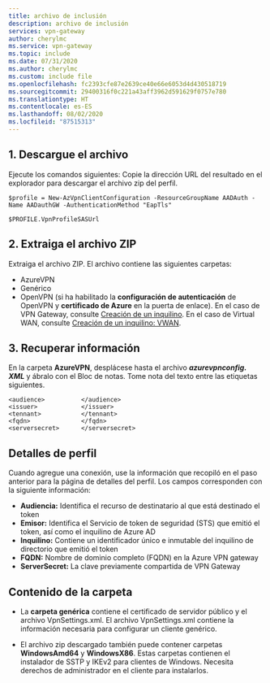 ```yaml
---
title: archivo de inclusión
description: archivo de inclusión
services: vpn-gateway
author: cherylmc
ms.service: vpn-gateway
ms.topic: include
ms.date: 07/31/2020
ms.author: cherylmc
ms.custom: include file
ms.openlocfilehash: fc2393cfe87e2639ce40e66e6053d4d430518719
ms.sourcegitcommit: 29400316f0c221a43aff3962d591629f0757e780
ms.translationtype: HT
ms.contentlocale: es-ES
ms.lasthandoff: 08/02/2020
ms.locfileid: "87515313"
---
```

## <a name="1-download-the-file"></a>1. Descargue el archivo

Ejecute los comandos siguientes: Copie la dirección URL del resultado en el explorador para descargar el archivo zip del perfil.

```azurepowershell-interactive
$profile = New-AzVpnClientConfiguration -ResourceGroupName AADAuth -Name AADauthGW -AuthenticationMethod "EapTls"
   
$PROFILE.VpnProfileSASUrl
```

## <a name="2-extract-the-zip-file"></a>2. Extraiga el archivo ZIP

Extraiga el archivo ZIP. El archivo contiene las siguientes carpetas:

* AzureVPN
* Genérico
* OpenVPN (si ha habilitado la **configuración de autenticación** de OpenVPN y **certificado de Azure** en la puerta de enlace). En el caso de VPN Gateway, consulte [Creación de un inquilino](../articles/vpn-gateway/openvpn-azure-ad-tenant.md). En el caso de Virtual WAN, consulte [Creación de un inquilino: VWAN](../articles/virtual-wan/openvpn-azure-ad-tenant.md).

## <a name="3-retrieve-information"></a>3. Recuperar información

En la carpeta **AzureVPN**, desplácese hasta el archivo ***azurevpnconfig. XML*** y ábralo con el Bloc de notas. Tome nota del texto entre las etiquetas siguientes.

```
<audience>          </audience>
<issuer>            </issuer>
<tennant>           </tennant>
<fqdn>              </fqdn>
<serversecret>      </serversecret>
```

## <a name="profile-details"></a>Detalles de perfil

Cuando agregue una conexión, use la información que recopiló en el paso anterior para la página de detalles del perfil. Los campos corresponden con la siguiente información:

   * **Audiencia:** Identifica el recurso de destinatario al que está destinado el token
   * **Emisor:** Identifica el Servicio de token de seguridad (STS) que emitió el token, así como el inquilino de Azure AD
   * **Inquilino:** Contiene un identificador único e inmutable del inquilino de directorio que emitió el token
   * **FQDN:** Nombre de dominio completo (FQDN) en la Azure VPN gateway
   * **ServerSecret:** La clave previamente compartida de VPN Gateway

## <a name="folder-contents"></a>Contenido de la carpeta

* La **carpeta genérica** contiene el certificado de servidor público y el archivo VpnSettings.xml. El archivo VpnSettings.xml contiene la información necesaria para configurar un cliente genérico.

* El archivo zip descargado también puede contener carpetas **WindowsAmd64** y **WindowsX86**. Estas carpetas contienen el instalador de SSTP y IKEv2 para clientes de Windows. Necesita derechos de administrador en el cliente para instalarlos.
